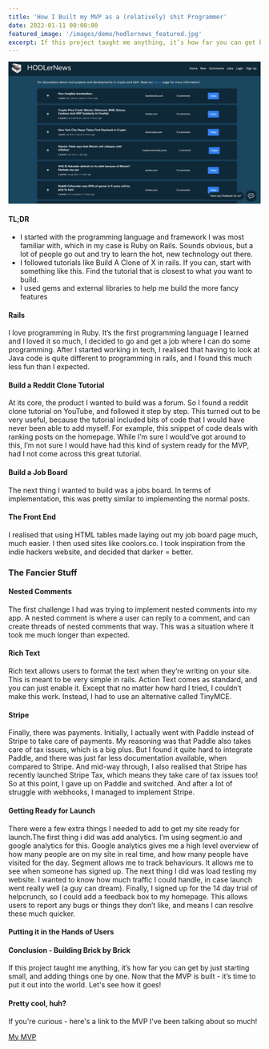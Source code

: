```yaml
---
title: 'How I Built my MVP as a (relatively) shit Programmer'
date: 2022-01-11 00:00:00
featured_image: '/images/demo/hodlernews_featured.jpg'
excerpt: If this project taught me anything, it’s how far you can get by just starting small, and adding things one by one.
---
```


![](/images/demo/hodlernews_featured.jpg)

#### TL;DR
* I started with the programming language and framework I was most familiar with, which in my case is Ruby on Rails. Sounds obvious, but a lot of people go out and try to learn the hot, new technology out there. 
* I followed tutorials like Build A Clone of X in rails. If you can, start with something like this. Find the tutorial that is closest to what you want to build. 
* I used gems and external libraries to help me build the more fancy features


#### Rails
I love programming in Ruby. It’s the first programming language I learned and I loved it so much, I decided to go and get a job where I can do some programming. After I started working in tech, I realised that having to look at Java code is quite different to programming in rails, and I found this much less fun than I expected. 


#### Build a Reddit Clone Tutorial
At its core, the product I wanted to build was a forum. So I found a reddit clone tutorial on YouTube, and followed it step by step. This turned out to be very useful, because the tutorial included bits of code that I would have never been able to add myself. For example, this snippet of code deals with ranking posts on the homepage. While I’m sure I would’ve got around to this, I’m not sure I would have had this kind of system ready for the MVP, had I not come across this great tutorial.


#### Build a Job Board
The next thing I wanted to build was a jobs board. In terms of implementation, this was pretty similar to implementing the normal posts. 


#### The Front End
I realised that using HTML tables made laying out my job board page much, much easier. I then used sites like coolors.co. I took inspiration from the indie hackers website, and decided that darker = better. 



### The Fancier Stuff

#### Nested Comments
The first challenge I had was trying to implement nested comments into my app. A nested comment is where a user can reply to a comment, and can create threads of nested comments that way. This was a situation where it took me much longer than expected. 

#### Rich Text
Rich text allows users to format the text when they’re writing on your site. This is meant to be very simple in rails. Action Text comes as standard, and you can just enable it. Except that no matter how hard I tried, I couldn’t make this work. Instead, I had to use an alternative called TinyMCE. 

#### Stripe
Finally, there was payments. Initially, I actually went with Paddle instead of Stripe to take care of payments. My reasoning was that Paddle also takes care of tax issues, which is a big plus. But I found it quite hard to integrate Paddle, and there was just far less documentation available, when compared to Stripe. And mid-way through, I also realised that Stripe has recently launched Stripe Tax, which means they take care of tax issues too! So at this point, I gave up on Paddle and switched. And after a lot of struggle with webhooks, I managed to implement Stripe. 


#### Getting Ready for Launch
There were a few extra things I needed to add to get my site ready for launch.The first thing i did was add analytics. I’m using segment.io and google analytics for this. Google analytics gives me a high level overview of how many people are on my site in real time, and how many people have visited for the day. Segment allows me to track behaviours. It allows me to see when someone has signed up.  The next thing I did was load testing my website. I wanted to know how much traffic I could handle, in case launch went really well (a guy can dream). Finally, I signed up for the 14 day trial of helpcrunch, so I could add a feedback box to my homepage. This allows users to report any bugs or things they don’t like, and means I can resolve these much quicker. 

#### Putting it in the Hands of Users


#### Conclusion - Building Brick by Brick
If this project taught me anything, it’s how far you can get by just starting small, and adding things one by one. Now that the MVP is built - it’s time to put it out into the world. Let's see how it goes!


#### Pretty cool, huh?

If you're curious - here's a link to the MVP I've been talking about so much!

<a href="https://jekyllthemes.io/theme/journal-personal-jekyll-theme" class="button button--large">My MVP</a>